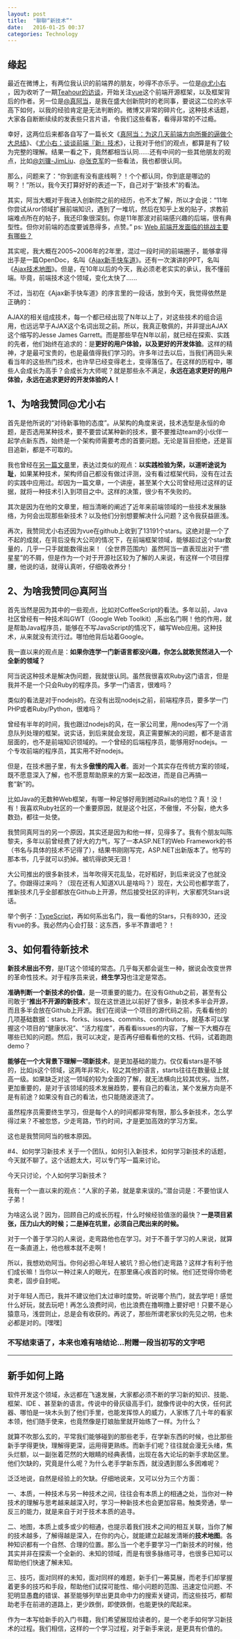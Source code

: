 ```yaml
---
layout: post
title:  "聊聊“新技术”"
date:   2016-01-25 00:37
categories: Technology
---
```


## 缘起

最近在微博上，有两位我认识的前端界的朋友，吵得不亦乐乎。一位是[@尤小右](http://weibo.com/p/1005051761511274) ，因为收听了一期[Teahour的访谈](http://teahour.fm/2015/08/16/vuejs-creator-evan-you.html)，开始关注[vue](https://github.com/vuejs/vue)这个前端开源框架，以及框架背后的作者。另一位是[@真阿当](http://weibo.com/p/1005051659574154)，是我在盛大创新院时的老同事，要说这二位的水平高下如何，以我的经验肯定是无法判断的。微博又非常的碎片化，这种技术话题，大家各自断断续续的发表些只言片语，令我们这些看客，看得非常的不过瘾。

幸好，这两位后来都各自写了一篇长文《[真阿当：为这几天前端方向所撕的逼做个大总结](http://weibo.com/ttarticle/p/show?id=2309403934449430569795)》、《[尤小右：谈谈前端『新』技术](http://weibo.com/p/1001603934708609234550)》，让我对于他们的观点，都算是有了较为完整的理解。结果一看之下，竟然都相当认同......还有中间的一些其他朋友的观点，比如[@刘骥-JimLiu](http://weibo.com/p/1005051693534972)、[@张克军](https://www.zhihu.com/question/38924821/answer/79207681)的一些看法，我也都很认同。

那么，问题来了：“你到底有没有底线啊？！个个都认同，你到底是哪边的啊？！”所以，我今天打算好好的表述一下，自己对于“新技术”的看法。

其实，阿当大概对于我进入创新院之前的经历，也不太了解，所以才会说：“11年你尝试从ror领域扩展前端知识，遇到了一堆坑，然后在知乎上发的贴子，求教前端难点所在的帖子，我还印象很深刻。你是11年那波对前端感兴趣的后端，很有典型性。但你对前端的态度要诚恳得多，点赞。” ps: [Web 前端开发面临的挑战主要有哪些？](https://www.zhihu.com/question/19984897)

其实呢，我大概在2005~2006年的2年里，混过一段时间的前端圈子，能够拿得出手是一篇OpenDoc，名叫《[Ajax新手快车道](http://www.blogjava.net/zbw25/archive/2007/02/21/33072.html)》。还有一次演讲的PPT，名叫《[Ajax技术地图](http://www.jianshu.com/p/ac21a6986951)》。但是，在10年以后的今天，我必须老老实实的承认，我不懂前端。毕竟，前端技术这个领域，变化太快了......

不过，当初在《Ajax新手快车道》的序言里的一段话，放到今天，我觉得依然是正确的：

AJAX的相关组成技术，每一个都已经出现了N年以上了，对这些技术的组合运用，也远远早于AJAX这个名词出现之前。所以，我真正敬佩的，并非提出AJAX这个缩写的Jesse James Garrett。而是那些早在N年以前，就已经在探索、实践的先者，他们始终在追求的：是**更好的用户体验，以及更好的开发体验**。这样的精神，才是最可宝贵的，也是最值得我们学习的。许多年过去以后，当我们再回头来看当年的这些热门技术，也许早已经变得老土，变得落伍了。在这样的历程中，哪些人会成长为高手？会成长为大师呢？就是那些永不满足，**永远在追求更好的用户体验，永远在追求更好的开发体验的人！**

## 1、为啥我赞同@尤小右
首先是他所说的“对待新事物的态度”。从架构的角度来说，技术选型是永恒的命题，是否选用某种技术，要不要尝试某种新的技术，要不要推动team的小伙伴一起学点新东西，始终是一个架构师需要考虑的首要问题。无论是盲目拒绝，还是盲目追新，都是不可取的。

我也曾经在[另一篇文章](http://www.jianshu.com/p/1abedaf81260)里，表达过类似的观点：**以实践检验为荣，以道听途说为耻**，如果某种技术，架构师自己都没有做过评测，没有看过框架代码，没有在过去的实践中应用过。却因为一篇文章，一个讲座，甚至某个大公司曾经用过这样的证据，就将一种技术引入到项目之中。这样的决策，很少有不失败的。

其次是因为在他的文章里，相当清晰的阐述了近年来前端领域的一些技术发展脉络，为何会出现那些新技术？以及他们分别想要解决什么问题？这令我获益匪浅。

再次，我赞同尤小右还因为vue在github上收到了13191个stars。这绝对是一个了不起的成就，在背后没有大公司的情况下，在前端框架领域，能够超过这个star数量的，几乎一只手就能数得出来！（全世界范围内）虽然阿当一直表现出对于“攒星星”的不屑，但是作为一个对于开源社区较为了解的人来说，有这样一个项目撑腰，他说的话，就得认真听，仔细吸收养分！

## 2、为啥我赞同@真阿当
首先当然是因为其中的一些观点，比如对CoffeeScript的看法。多年以前，Java社区曾经有一种技术叫GWT（Google Web Toolkit）,系出名门啊！他的作用，就是帮助Java程序员，能够在不写JavaScript的情况下，编写Web应用。这种技术，从来就没有流行过。哪怕他背后站着Google。

我一直以来的观点是：**如果你连学一门新语言都没兴趣，你怎么就敢贸然进入一个全新的领域？**

阿当说这种技术是解决伪问题，我就很认同。虽然我很喜欢Ruby这门语言，但是我并不是一个只会Ruby的程序员。多学一门语言，很难吗？

类似的看法是对于nodejs的。在没有出现nodejs之前，前端程序员，要多学一门PHP或者Ruby/Python，很难吗？

曾经有半年的时间，我也跟过nodejs的风，在一家公司里，用nodesj写了一个消息队列处理的框架。说实话，到后来就会发现，真正需要解决的问题，都不是语言层面的，也不是前端知识领域的。一个曾经的后端程序员，能够用好nodejs。一个专攻前端的程序员，其实用不好nodejs。

但是，在技术圈子里，有太多**傲慢的闯入者**。面对一个其实存在传统方案的领域，既不愿意深入了解，也不愿意帮助原来的方案一起改进，而是自己再搞一套“新”的。

比如Java的无数种Web框架，有哪一种足够好用到撼动Rails的地位？真！没！有！我喜欢Ruby社区的一个重要原因，就是这个社区，不傲慢，不分裂，绝大多数劲，都往一处使。

我赞同真阿当的另一个原因，其实还是因为和他一样，见得多了。我有个朋友叫陈黎夫，多年以前曾经费了好大的力气，写了一本ASP.NET的Web Framework的书（书名与具体的技术不记得了），结果书刚刚写完，ASP.NET出新版本了。他写的那本书，几乎就可以扔掉。被坑得欲哭无泪！

大公司推出的很多新技术，当年吹得天花乱坠，花好稻好，到后来说没了也就没了。你跟得过来吗？（现在还有人知道XUL是啥吗？）现在，大公司也都学乖了，推新技术几乎全部都放在Github上开源，然后接受社区的评判，大家都凭Stars说话。

举个例子：[TypeScript](https://github.com/Microsoft/TypeScript)，再如何系出名门，我一看他的Stars，只有8930，还没有vue的多。我必然内心会打鼓：这东西，多半不靠谱吧？！

## 3、如何看待新技术

**新技术层出不穷**，是IT这个领域的常态。几乎每天都会诞生一种，据说会改变世界的革命性技术。对于程序员来说，**终生学习**也注定是常态。

**准确判断一个新技术的价值**，是一项重要的能力。在没有Github之前，甚至有公司敢于“**推出不开源的新技术**”。现在这世道比以前好了很多，新技术多半会开源，而且多半会放在Github上开源。我们在阅读一个项目的源代码之前，先看看他的几项基础数据：stars、forks、issues、commits、contributors，就基本可以掌握这个项目的“健康状况”、“活力程度”，再看看issues的内容，了解一下大概存在哪些已知的问题。然后，我可以决定，是否再仔细看看他的文档、代码，试着跑跑demo？

**能够在一个大背景下理解一项新技术**，是更加基础的能力。仅仅看stars是不够的，比如js这个领域，这两年非常火，较之其他的语言，starts往往在数量级上就高一级。如果缺乏对这一领域的较为全面的了解，就无法横向比较其优劣。当然，更加重要的，是对于该领域的技术发展趋势，要有自己的看法，某个发展方向是不是有前途？如果没有自己的看法，也只能随波逐流了。

虽然程序员需要终生学习，但是每个人的时间都非常有限，那么多新技术，怎么学得过来？不被忽悠，少走弯路，节约时间，才是更加高效的学习方案。

这也是我赞同阿当的根本原因。

#4、如何学习新技术
关于一个团队，如何引入新技术，如何学习新技术的话题，今天就不聊了。这个话题太大，可以专门写一篇来讨论。

今天只讨论，个人如何学习新技术？

我有一个一直以来的观点：“人家的子弟，就是拿来误的。”潜台词是：不要怕误人子弟！

为啥这么说？因为，回顾自己的成长历程，什么时候经验值涨的最快？**一是项目紧张，压力山大的时候；二是掉在坑里，必须自己爬出来的时候。**

对于一个善于学习的人来说，走弯路他也在学习。对于不善于学习的人来说，就算在一条直道上，他也根本就不走啊！

所以，我想劝劝阿当。你何必担心年轻人被坑？担心他们走弯路？这样才有利于他们成长嘛！当你以一种过来人的眼光，在那里痛心疾首的时候。他们还觉得你倚老卖老，固步自封呢。

对于年轻人而已，我并不建议他们太过审时度势。听说哪个热门，就去学吧！感觉什么好玩，就去玩吧！再怎么浪费时间，也比浪费在撸啊撸上要好吧！只要不是心猿意马，浅尝则止，总是会有收获的。再说了，那些所谓老家伙的先见之明，也未必都是对的。[嘿嘿]

### 不写结束语了，本来也难有啥结论...附赠一段当初写的文字吧
---
## 新手如何上路

软件开发这个领域，永远都在飞速发展，大家都必须不断的学习新的知识、技能、框架、IDE
、甚至新的语言。传说中的骨灰级高手们，就像传说中的大侠，任何武器、哪怕是一块木头到了他们手里，也能发挥惊人的威力，人家练了几十年的看家本领，他们随手使来，也竟然像是打娘胎里就开始练了一样。为什么？

就算不吹那么玄的，平常我们能够碰到的那些老手，在学新东西的时候，也比那些新手学得更快，理解得更深，运用得更熟练。而新手们呢？往往就会漫无头绪，焦头烂额，以一副张着茫然的大眼睛的经典表情，出现在各大论坛的新手求助区里。他们欠缺的，究竟是什么呢？为什么老手学新东西，就没遇到那么多困难呢？
 
泛泛地说，自然是经验上的欠缺。仔细地说来，又可以分为三个方面：
 
一、本质，一种技术与另一种技术之间，往往会有本质上的相通之处，当你对一种技术的理解与思考越来越深入时，学习一种新技术也会更加容易。触类旁通，举一反三的能力，就是来自于对于技术本质的追寻。
 
二、地图，本质上或多或少的相通，也提示着我们技术之间的相互关联，当你了解的技术越多，了解得越是深入，在你的内心，就能建立起越发清晰的**技术地图**。各种知识都有一个自然、合理的位置。那么当一个老手要学习一门新技术的时候，他其实并非在探索一个全新的、未知的领域，而是有很多脉络可寻，也很多已知可以帮助他们快速了解未知。

三、技巧，面对同样的未知，面对同样的难题，新手们一筹莫展，而老手们却掌握着更多的技巧和手段，帮助他们试探可能性、缩小问题的范围、迅速定位问题、不犯明显愚蠢的错误、甚至能够列举出更具命中力的搜索关键词，而这些技巧，都帮助老手在前进的道路上，更少跌倒，即使跌倒，也能更快的爬起来。
 
作为一本写给新手的入门书籍，我们希望展现给读者的，是一个老手如何学习新技术的过程。我们相信，这样的一个学习过程，对于新手来说，是更具有价值的。